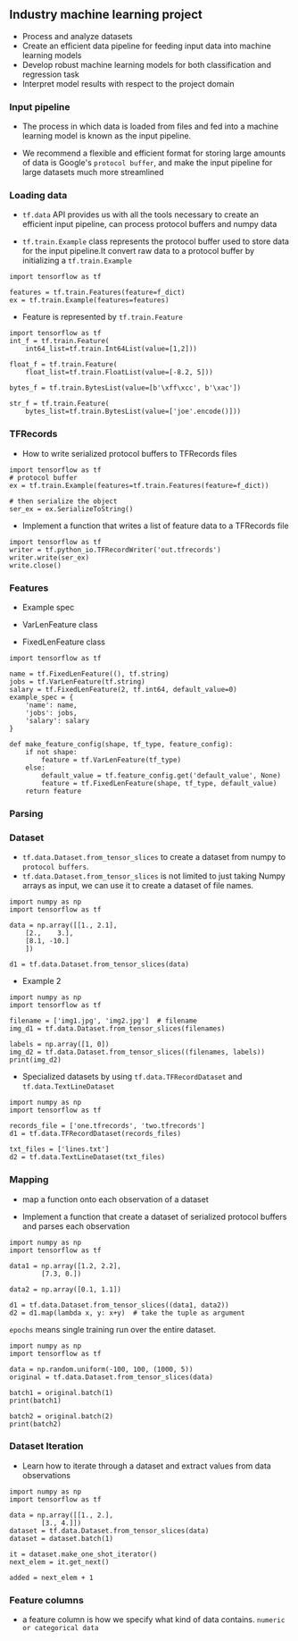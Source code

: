 
## Industry machine learning project

* Process and analyze datasets
* Create an efficient data pipeline for feeding input data into machine learning models
* Develop robust machine learning models for both classification and regression task
* Interpret model results with respect to the project domain


### Input pipeline

* The process in which data is loaded from files and fed into a machine learning model is known as the input pipeline.

* We recommend a flexible and efficient format for storing large amounts of data is Google's `protocol buffer`, and make the input pipeline for large datasets much more streamlined

### Loading data

* `tf.data` API provides us with all the tools necessary to create an efficient input pipeline, can process protocol buffers and numpy data


* `tf.train.Example` class represents the protocol buffer used to store data for the input pipeline.It convert raw data to a protocol buffer by initializing a `tf.train.Example` 

```
import tensorflow as tf

features = tf.train.Features(feature=f_dict)
ex = tf.train.Example(features=features)
```

* Feature is represented by `tf.train.Feature`

```
import tensorflow as tf
int_f = tf.train.Feature(
    int64_list=tf.train.Int64List(value=[1,2]))

float_f = tf.train.Feature(
    float_list=tf.train.FloatList(value=[-8.2, 5]))

bytes_f = tf.train.BytesList(value=[b'\xff\xcc', b'\xac'])

str_f = tf.train.Feature(
    bytes_list=tf.train.BytesList(value=['joe'.encode()]))

```


### TFRecords

* How to write serialized protocol buffers to TFRecords files
```
import tensorflow as tf
# protocol buffer
ex = tf.train.Example(features=tf.train.Features(feature=f_dict))

# then serialize the object
ser_ex = ex.SerializeToString()
```

* Implement a function that writes a list of feature data to a TFRecords file
```
import tensorflow as tf
writer = tf.python_io.TFRecordWriter('out.tfrecords')
writer.write(ser_ex)
write.close()

```

### Features

* Example spec

* VarLenFeature class

* FixedLenFeature class

```
import tensorflow as tf

name = tf.FixedLenFeature((), tf.string)
jobs = tf.VarLenFeature(tf.string)
salary = tf.FixedLenFeature(2, tf.int64, default_value=0)
example_spec = {
    'name': name,
    'jobs': jobs,
    'salary': salary
}

def make_feature_config(shape, tf_type, feature_config):
    if not shape:
        feature = tf.VarLenFeature(tf_type)
    else:
        default_value = tf.feature_config.get('default_value', None)
        feature = tf.FixedLenFeature(shape, tf_type, default_value)
    return feature

```

### Parsing



### Dataset

* `tf.data.Dataset.from_tensor_slices` to create a dataset from numpy to  `protocol buffers`.
* `tf.data.Dataset.from_tensor_slices` is not limited to just taking Numpy arrays as input, we can use it to create a dataset of file names.

```
import numpy as np
import tensorflow as tf

data = np.array([[1., 2.1],
    [2.,    3.],
    [8.1, -10.]
    ])

d1 = tf.data.Dataset.from_tensor_slices(data)

```

* Example 2

```
import numpy as np
import tensorflow as tf

filename = ['img1.jpg', 'img2.jpg']  # filename
img_d1 = tf.data.Dataset.from_tensor_slices(filenames)

labels = np.array([1, 0])
img_d2 = tf.data.Dataset.from_tensor_slices((filenames, labels))
print(img_d2)

```

* Specialized datasets by using `tf.data.TFRecordDataset` and `tf.data.TextLineDataset`
```
import numpy as np
import tensorflow as tf

records_file = ['one.tfrecords', 'two.tfrecords']
d1 = tf.data.TFRecordDataset(records_files)

txt_files = ['lines.txt']
d2 = tf.data.TextLineDataset(txt_files)
```

### Mapping 

* map a function onto each observation of a dataset

* Implement a function that create a dataset of serialized protocol buffers and parses each observation

```
import numpy as np
import tensorflow as tf

data1 = np.array([1.2, 2.2],
        [7.3, 0.])

data2 = np.array([0.1, 1.1])

d1 = tf.data.Dataset.from_tensor_slices((data1, data2))
d2 = d1.map(lambda x, y: x+y)  # take the tuple as argument

```

`epochs` means single training run over the entire dataset.

```
import numpy as np
import tensorflow as tf

data = np.random.uniform(-100, 100, (1000, 5))
original = tf.data.Dataset.from_tensor_slices(data)

batch1 = original.batch(1)
print(batch1)

batch2 = original.batch(2)
print(batch2)
```

### Dataset Iteration

* Learn how to iterate through a dataset and extract values from data observations

```
import numpy as np
import tensorflow as tf

data = np.array([[1., 2.],
        [3., 4.]])
dataset = tf.data.Dataset.from_tensor_slices(data)
dataset = dataset.batch(1)

it = dataset.make_one_shot_iterator()
next_elem = it.get_next()

added = next_elem + 1
```

### Feature columns

* a feature column is how we specify what kind of data contains. `numeric or categorical data`